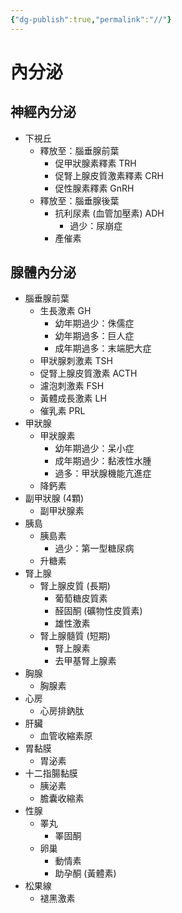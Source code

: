 ```yaml
---
{"dg-publish":true,"permalink":"//"}
---
```



# 內分泌
## 神經內分泌
- 下視丘
   - 釋放至：腦垂腺前葉
      - 促甲狀腺素釋素 TRH
      - 促腎上腺皮質激素釋素 CRH
      - 促性腺素釋素 GnRH
   - 釋放至：腦垂腺後葉
      - 抗利尿素 (血管加壓素) ADH
         - 過少：尿崩症
      - 產催素

## 腺體內分泌
- 腦垂腺前葉
   - 生長激素 GH
      - 幼年期過少：侏儒症
      - 幼年期過多：巨人症
      - 成年期過多：末端肥大症
   - 甲狀腺刺激素 TSH
   - 促腎上腺皮質激素 ACTH
   - 濾泡刺激素 FSH
   - 黃體成長激素 LH
   - 催乳素 PRL
- 甲狀腺
   - 甲狀腺素
      - 幼年期過少：呆小症
      - 成年期過少：黏液性水腫
      - 過多：甲狀腺機能亢進症
   - 降鈣素
- 副甲狀腺 (4顆)
   - 副甲狀腺素
- 胰島
   - 胰島素
      - 過少：第一型糖尿病
   - 升糖素
- 腎上腺
   - 腎上腺皮質 (長期)
      - 葡萄糖皮質素
      - 醛固酮 (礦物性皮質素)
      - 雄性激素
   - 腎上腺髓質 (短期)
      - 腎上腺素
      - 去甲基腎上腺素
- 胸腺
   - 胸腺素
- 心房
   - 心房排鈉肽
- 肝臟
   - 血管收縮素原
- 胃黏膜
   - 胃泌素
- 十二指腸黏膜
   - 胰泌素
   - 膽囊收縮素
- 性腺
   - 睪丸
      - 睪固酮
   - 卵巢
      - 動情素
      - 助孕酮 (黃體素)
- 松果線
   - 褪黑激素

##